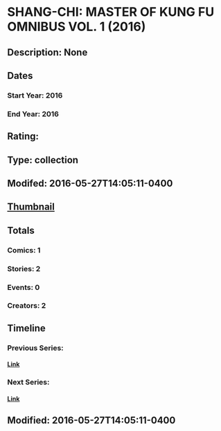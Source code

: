 # SHANG-CHI: MASTER OF KUNG FU OMNIBUS VOL. 1 (2016)
## Description: None
## Dates
### Start Year: 2016
### End Year: 2016
## Rating: 
## Type: collection
## Modifed: 2016-05-27T14:05:11-0400
## [Thumbnail](http://i.annihil.us/u/prod/marvel/i/mg/b/40/image_not_available.jpg)
## Totals
### Comics: 1
### Stories: 2
### Events: 0
### Creators: 2
## Timeline
### Previous Series: 
#### [Link]()
### Next Series: 
#### [Link]()
## Modified: 2016-05-27T14:05:11-0400